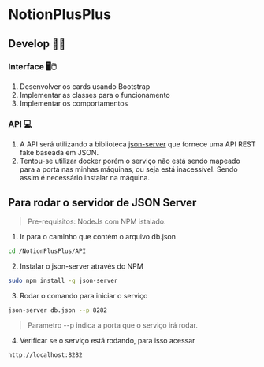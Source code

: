 # NotionPlusPlus

## Develop 👨‍💻

### Interface 🖥🖱

1. Desenvolver os cards usando Bootstrap
2. Implementar as classes para o funcionamento
3. Implementar os comportamentos

### API 💻

1. A API será utilizando a biblioteca [json-server](https://www.npmjs.com/package/json-server) que fornece uma API REST fake baseada em JSON.
2. Tentou-se utilizar docker porém o serviço não está sendo mapeado para a porta nas minhas máquinas, ou seja está inacessível. Sendo assim é necessário instalar na máquina.

## Para rodar o servidor de JSON Server

> Pre-requisitos: NodeJs com NPM istalado.

1. Ir para o caminho que contém o arquivo db.json

```bash
cd /NotionPlusPlus/API
```

2. Instalar o json-server através do NPM

```bash
sudo npm install -g json-server
```

3. Rodar o comando para iniciar o serviço

```bash
json-server db.json --p 8282
```

> Parametro --p indica a porta que o serviço irá rodar.

4. Verificar se o serviço está rodando, para isso acessar

```bash
http://localhost:8282
```

